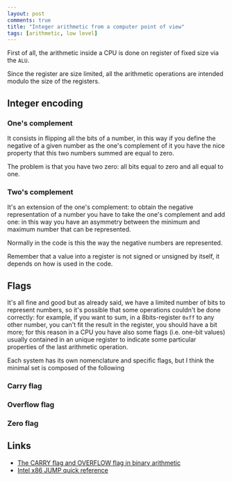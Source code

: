 ```yaml
---
layout: post
comments: true
title: "Integer arithmetic from a computer point of view"
tags: [arithmetic, low level]
---
```


First of all, the arithmetic inside a CPU is done on register of fixed
size via the ``ALU``.

Since the register are size limited, all the arithmetic operations are intended
modulo the size of the registers.

## Integer encoding

### One's complement

It consists in flipping all the bits of a number, in this way
if you define the negative of a given number as the one's complement
of it you have the nice property that this two numbers summed are equal
to zero.

The problem is that you have two zero: all bits equal to zero and all
equal to one.

### Two's complement

It's an extension of the one's complement: to obtain the negative representation
of a number you have to take the one's complement and add one: in this way you have
an asymmetry between the minimum and maximum number that can be represented.

Normally in the code is this the way the negative numbers are represented.

Remember that a value into a register is not signed or unsigned by itself,
it depends on how is used in the code.

## Flags

It's all fine and good but as already said, we have a limited number of bits
to represent numbers, so it's possible that some operations couldn't be done
correctly: for example, if you want to sum, in a 8bits-register ``0xff`` to
any other number, you can't fit the result in the register, you should have
a bit more; for this reason in a CPU you have also some flags (i.e. one-bit
values) usually contained in an unique register to indicate some particular
properties of the last arithmetic operation.

Each system has its own nomenclature and specific flags, but I think the minimal
set is composed of the following

### Carry flag

### Overflow flag

### Zero flag

## Links

 - [The CARRY flag and OVERFLOW flag in binary arithmetic](http://teaching.idallen.com/dat2343/10f/notes/040_overflow.txt)
 - [Intel x86 JUMP quick reference](http://unixwiz.net/techtips/x86-jumps.html)
